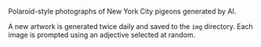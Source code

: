 Polaroid-style photographs of New York City pigeons generated by AI.

A new artwork is generated twice daily and saved to the `img` directory. Each image is prompted using an adjective selected at random.
